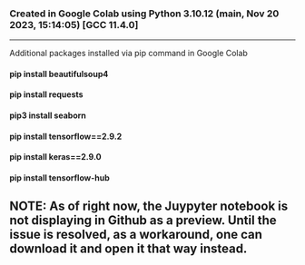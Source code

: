 ### Created in Google Colab using Python 3.10.12 (main, Nov 20 2023, 15:14:05) [GCC 11.4.0]
-----------------------------------------------------------------------------

Additional packages installed via pip command in Google Colab

#### pip install beautifulsoup4
#### pip install requests
#### pip3 install seaborn
#### pip install tensorflow==2.9.2
#### pip install keras==2.9.0
#### pip install tensorflow-hub


## NOTE: As of right now, the Juypyter notebook is not displaying in Github as a preview. Until the issue is resolved, as a workaround, one can download it and open it that way instead. 


